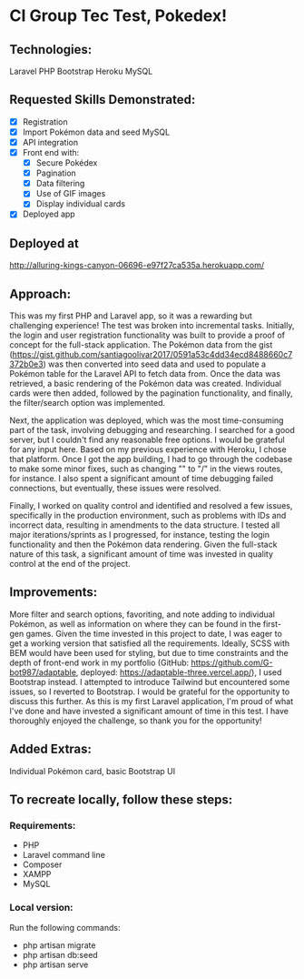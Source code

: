 # CI Group Tec Test, Pokedex!

## Technologies:

Laravel
PHP
Bootstrap
Heroku
MySQL

## Requested Skills Demonstrated:

-   [x] Registration
-   [x] Import Pokémon data and seed MySQL
-   [x] API integration
-   [x] Front end with:
    -   [x] Secure Pokédex
    -   [x] Pagination
    -   [x] Data filtering
    -   [x] Use of GIF images
    -   [x] Display individual cards
-   [x] Deployed app

## Deployed at

http://alluring-kings-canyon-06696-e97f27ca535a.herokuapp.com/

## Approach:

This was my first PHP and Laravel app, so it was a rewarding but challenging experience! The test was broken into incremental tasks. Initially, the login and user registration functionality was built to provide a proof of concept for the full-stack application. The Pokémon data from the gist (https://gist.github.com/santiagoolivar2017/0591a53c4dd34ecd8488660c7372b0e3) was then converted into seed data and used to populate a Pokémon table for the Laravel API to fetch data from. Once the data was retrieved, a basic rendering of the Pokémon data was created. Individual cards were then added, followed by the pagination functionality, and finally, the filter/search option was implemented.

Next, the application was deployed, which was the most time-consuming part of the task, involving debugging and researching. I searched for a good server, but I couldn't find any reasonable free options. I would be grateful for any input here. Based on my previous experience with Heroku, I chose that platform. Once I got the app building, I had to go through the codebase to make some minor fixes, such as changing "\" to "/" in the views routes, for instance. I also spent a significant amount of time debugging failed connections, but eventually, these issues were resolved.

Finally, I worked on quality control and identified and resolved a few issues, specifically in the production environment, such as problems with IDs and incorrect data, resulting in amendments to the data structure. I tested all major iterations/sprints as I progressed, for instance, testing the login functionality and then the Pokémon data rendering. Given the full-stack nature of this task, a significant amount of time was invested in quality control at the end of the project.

## Improvements:

More filter and search options, favoriting, and note adding to individual Pokémon, as well as information on where they can be found in the first-gen games. Given the time invested in this project to date, I was eager to get a working version that satisfied all the requirements. Ideally, SCSS with BEM would have been used for styling, but due to time constraints and the depth of front-end work in my portfolio (GitHub: https://github.com/G-bot987/adaptable, deployed: https://adaptable-three.vercel.app/), I used Bootstrap instead. I attempted to introduce Tailwind but encountered some issues, so I reverted to Bootstrap. I would be grateful for the opportunity to discuss this further. As this is my first Laravel application, I'm proud of what I've done and have invested a significant amount of time in this test. I have thoroughly enjoyed the challenge, so thank you for the opportunity!

## Added Extras:

Individual Pokémon card, basic Bootstrap UI

## To recreate locally, follow these steps:

### Requirements:

-   PHP
-   Laravel command line
-   Composer
-   XAMPP
-   MySQL

### Local version:

Run the following commands:

-   php artisan migrate
-   php artisan db:seed
-   php artisan serve
